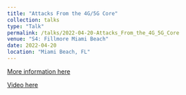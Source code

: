```yaml
---
title: "Attacks From the 4G/5G Core"
collection: talks
type: "Talk"
permalink: /talks/2022-04-20-Attacks_From_the_4G_5G_Core
venue: "S4: Fillmore Miami Beach"
date: 2022-04-20
location: "Miami Beach, FL"
---
```


[More information here](https://www.trendmicro.com/vinfo/us/security/news/internet-of-things/the-transition-to-5g-security-implications-of-campus-networks)

[Video here](https://www.youtube.com/watch?v=FMux_CR5Ju8)
